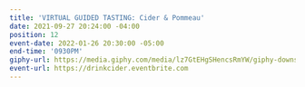 ```yaml
---
title: 'VIRTUAL GUIDED TASTING: Cider & Pommeau'
date: 2021-09-27 20:24:00 -04:00
position: 12
event-date: 2022-01-26 20:30:00 -05:00
end-time: '0930PM'
giphy-url: https://media.giphy.com/media/lz7GtEHgSHencsRmYW/giphy-downsized-large.gif
event-url: https://drinkcider.eventbrite.com
---
```


